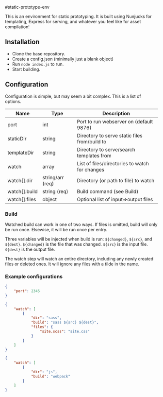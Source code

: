 #static-prototype-env

This is an environment for static prototyping. It is built using Nunjucks for templating, Express for serving, and whatever you feel like for asset compilation!

## Installation

* Clone the base repository.
* Create a config.json (minimally just a blank object)
* Run `node index.js` to run.
* Start building.

## Configuration

Configuration is simple, but may seem a bit complex. This is a list of options.

| Name               | Type             | Description                                    |
| ------------------ | ---------------- | ---------------------------------------------- |
| port               | int              | Port to run webserver on (default 9876)        |
| staticDir          | string           | Directory to serve static files from/build to  |
| templateDir        | string           | Directory to serve/search templates from       |
| watch              | array            | List of files/directories to watch for changes |
| watch[].dir        | string/arr (req) | Directory (or path to file) to watch           |
| watch[].build      | string (req)     | Build command (see Build)                      |
| watch[].files      | object           | Optional list of input=>output files           |

### Build

Watched build can work in one of two ways. If files is omitted, build will only be run once. Elsewise, it will be run once per entry.

Three variables will be injected when build is run: `${changed}`, `${src}`, and `${dest}`. `${changed}` is the file that was changed. `${src}` is the input file. `${dest}` is the output file.

The watch step will watch an entire directory, including any newly created files or deleted ones. It will ignore any files with a tilde in the name.

### Example configurations

```json
{
    "port": 2345
}
```

```json
{
    "watch": [
        {
            "dir": "sass",
            "build": "sass ${src} ${dest}",
            "files": {
                "site.scss": "site.css"
            }
        }
    ]
}
```

```json
{
    "watch": [
        {
            "dir": "js",
            "build": "webpack"
        }
    ]
}
```
